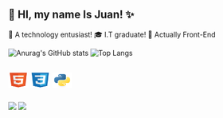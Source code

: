 ## 🥷 HI, my name Is Juan! ✨ 

 🤖 A technology entusiast! 
 🎓 I.T graduate! 
 🎯 Actually Front-End 

![Anurag's GitHub stats](https://github-readme-stats.vercel.app/api?username=rjsk8chw&show_icons=true&theme=tokyonight)
![Top Langs](https://github-readme-stats.vercel.app/api/top-langs/?username=rjsk8chw&layout=compact)

 <div style="display: inline_block"><br>
  <img align="center" alt="Rafa-HTML" height="30" width="40" src="https://raw.githubusercontent.com/devicons/devicon/master/icons/html5/html5-original.svg">
  <img align="center" alt="Rafa-CSS" height="30" width="40" src="https://raw.githubusercontent.com/devicons/devicon/master/icons/css3/css3-original.svg">
  <img align="center" alt="Rafa-Python" height="30" width="40" src="https://raw.githubusercontent.com/devicons/devicon/master/icons/python/python-original.svg">
</div>

##

<div>  
  <a href = "mailto:devjuanboullosa@gmail.com"><img src="https://img.shields.io/badge/-Gmail-%23333?style=for-the-badge&logo=gmail&logoColor=white" target="_blank"></a>
  <a href="https://www.linkedin.com/in/juan-boullosa-gonzaga-python-sql-git/" target="_blank"><img src="https://img.shields.io/badge/-LinkedIn-%230077B5?style=for-the-badge&logo=linkedin&logoColor=white" target="_blank"></a> 
  
</div>
